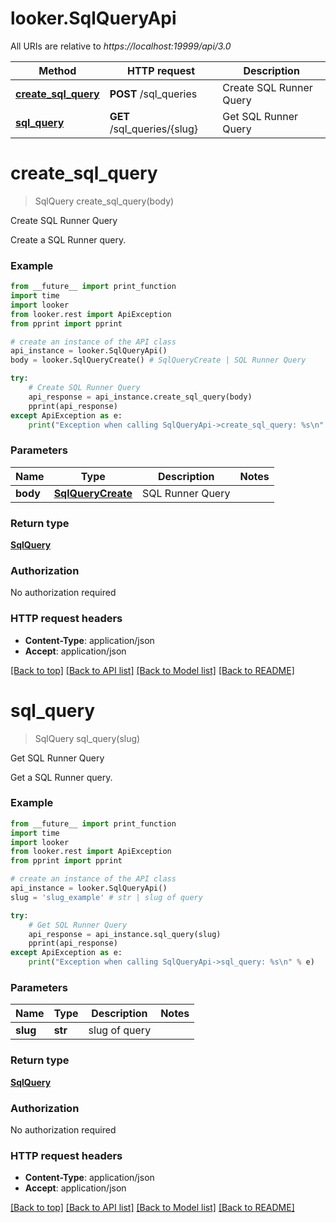 # looker.SqlQueryApi

All URIs are relative to *https://localhost:19999/api/3.0*

Method | HTTP request | Description
------------- | ------------- | -------------
[**create_sql_query**](SqlQueryApi.md#create_sql_query) | **POST** /sql_queries | Create SQL Runner Query
[**sql_query**](SqlQueryApi.md#sql_query) | **GET** /sql_queries/{slug} | Get SQL Runner Query


# **create_sql_query**
> SqlQuery create_sql_query(body)

Create SQL Runner Query

Create a SQL Runner query.

### Example
```python
from __future__ import print_function
import time
import looker
from looker.rest import ApiException
from pprint import pprint

# create an instance of the API class
api_instance = looker.SqlQueryApi()
body = looker.SqlQueryCreate() # SqlQueryCreate | SQL Runner Query

try:
    # Create SQL Runner Query
    api_response = api_instance.create_sql_query(body)
    pprint(api_response)
except ApiException as e:
    print("Exception when calling SqlQueryApi->create_sql_query: %s\n" % e)
```

### Parameters

Name | Type | Description  | Notes
------------- | ------------- | ------------- | -------------
 **body** | [**SqlQueryCreate**](SqlQueryCreate.md)| SQL Runner Query | 

### Return type

[**SqlQuery**](SqlQuery.md)

### Authorization

No authorization required

### HTTP request headers

 - **Content-Type**: application/json
 - **Accept**: application/json

[[Back to top]](#) [[Back to API list]](../README.md#documentation-for-api-endpoints) [[Back to Model list]](../README.md#documentation-for-models) [[Back to README]](../README.md)

# **sql_query**
> SqlQuery sql_query(slug)

Get SQL Runner Query

Get a SQL Runner query.

### Example
```python
from __future__ import print_function
import time
import looker
from looker.rest import ApiException
from pprint import pprint

# create an instance of the API class
api_instance = looker.SqlQueryApi()
slug = 'slug_example' # str | slug of query

try:
    # Get SQL Runner Query
    api_response = api_instance.sql_query(slug)
    pprint(api_response)
except ApiException as e:
    print("Exception when calling SqlQueryApi->sql_query: %s\n" % e)
```

### Parameters

Name | Type | Description  | Notes
------------- | ------------- | ------------- | -------------
 **slug** | **str**| slug of query | 

### Return type

[**SqlQuery**](SqlQuery.md)

### Authorization

No authorization required

### HTTP request headers

 - **Content-Type**: application/json
 - **Accept**: application/json

[[Back to top]](#) [[Back to API list]](../README.md#documentation-for-api-endpoints) [[Back to Model list]](../README.md#documentation-for-models) [[Back to README]](../README.md)

